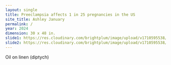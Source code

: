 ```yaml
---
layout: single
title: Preeclampsia affects 1 in 25 pregnancies in the US
site_title: Ashley January
permalink: /
year: 2024
dimension: 30 x 48 in.
slide1: https://res.cloudinary.com/brightplum/image/upload/v1710595538/ashleyjan/2024/Preeclampsia_affects_1_in_25_pregnancies_in_the_US.jpg
slide2: https://res.cloudinary.com/brightplum/image/upload/v1710595538/ashleyjan/2024/Preeclampsia_affects_1_in_25_pregnancies_in_the_US.jpg
---
```


Oil on linen (diptych)